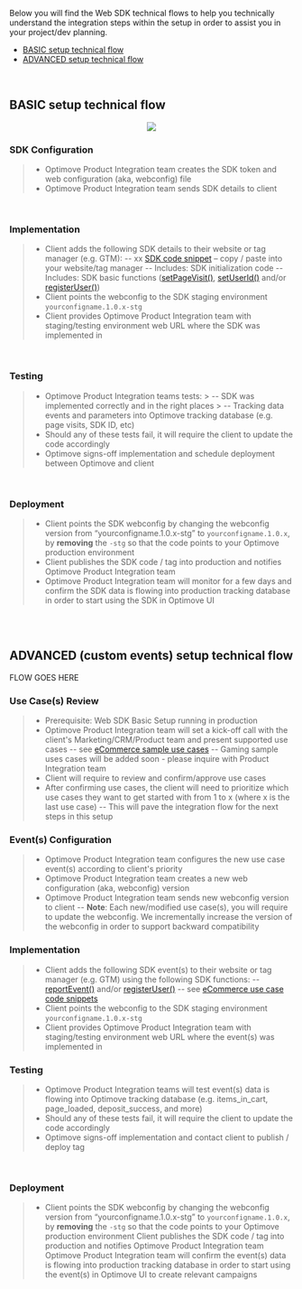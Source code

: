 Below you will find the Web SDK technical flows to help you technically understand the integration steps within the setup in order to assist you in your project/dev planning.

- [BASIC setup technical flow](#basic-flow) 
- [ADVANCED setup technical flow](#advanced-flow) 

<br/>

## <a id="basic-flow"></a>BASIC setup technical flow

<p align="center"><img src="https://github.com/optimove-tech/Web-SDK-Integration-Guide/raw/master/Web%20SDK%20Tech%20Flows/web-sdk-tech-flow-basic.jpg?raw=true"></p>


### SDK Configuration
> - Optimove Product Integration team creates the SDK token and web configuration (aka, webconfig) file
> - Optimove Product Integration team sends SDK details to client

<br/>

### Implementation
> - Client adds the following SDK details to their website or tag manager (e.g. GTM):
> -- xx [SDK code snippet](https://github.com/optimove-tech/Web-SDK-Integration-Guide/blob/master/Web-SDK-Code-Snippets/GTM-CustomHTML-Code-Snippet.html) – copy / paste into your website/tag manager
> -- Includes: SDK initialization code
> -- Includes: SDK basic functions ([setPageVisit()](https://github.com/optimove-tech/Web-SDK-Integration-Guide#track-visits), [setUserId()](https://github.com/optimove-tech/Web-SDK-Integration-Guide#link-visit-customer) and/or [registerUser()](https://github.com/optimove-tech/Web-SDK-Integration-Guide#record-user-email))
> - Client points the webconfig to the SDK staging environment `yourconfigname.1.0.x-stg`
> - Client provides Optimove Product Integration team with staging/testing environment web URL where the SDK was implemented in

<br/>

### Testing
> - Optimove Product Integration teams tests:
	> -- SDK was implemented correctly and in the right places
	> -- Tracking data events and parameters into Optimove tracking database (e.g. page visits, SDK ID, etc)
> - Should any of these tests fail, it will require the client to update the code accordingly
> - Optimove signs-off implementation and schedule deployment between Optimove and client

<br/>

### Deployment
> - Client points the SDK webconfig by changing the webconfig version from “yourconfigname.1.0.x-stg” to `yourconfigname.1.0.x`, by **removing** the `-stg` so that the code points to your Optimove production environment
> - Client publishes the SDK code / tag into production and notifies Optimove Product Integration team
> - Optimove Product Integration team will monitor for a few days and confirm the SDK data is flowing into production tracking database in order to start using the SDK in Optimove UI

<br/><br/>

## <a id="advanced-flow"></a>ADVANCED (custom events) setup technical flow

FLOW GOES HERE


### Use Case(s) Review
> - Prerequisite: Web SDK Basic Setup running in production
> - Optimove Product Integration team will set a kick-off call with the client's Marketing/CRM/Product team and present supported use cases
> -- see [eCommerce sample use cases](https://docs.optimove.com/track-and-trigger-use-cases/)
> -- Gaming sample uses cases will be added soon - please inquire with Product Integration team 
> - Client will require to review and confirm/approve use cases
> - After confirming use cases, the client will need to prioritize which use cases they want to get started with from 1 to x (where x is the last use case)
>  -- This will pave the integration flow for the next steps in this setup

### Event(s) Configuration
> - Optimove Product Integration team configures the new use case event(s) according to client's priority
> - Optimove Product Integration team creates a new web configuration (aka, webconfig) version
> - Optimove Product Integration team sends new webconfig version to client
> -- **Note**: Each new/modified use case(s), you will require to update the webconfig. We incrementally increase the version of the webconfig in order to support backward compatibility

### Implementation
> - Client adds the following SDK event(s) to their website or tag manager (e.g. GTM) using the following SDK functions:
> -- [reportEvent()](https://github.com/optimove-tech/Web-SDK-Integration-Guide#custom-events) and/or [registerUser()](https://github.com/optimove-tech/Web-SDK-Integration-Guide#record-user-email)
> -- see [eCommerce use case code snippets](https://github.com/optimove-tech/Web-SDK-Integration-Guide/tree/master/eComm-Use-Cases-Code-Snippets)
> - Client points the webconfig to the SDK staging environment `yourconfigname.1.0.x-stg`
> - Client provides Optimove Product Integration team with staging/testing environment web URL where the event(s) was implemented in

### Testing
> - Optimove Product Integration teams will test event(s) data is flowing into Optimove tracking database (e.g. items_in_cart, page_loaded, deposit_success, and more)
> - Should any of these tests fail, it will require the client to update the code accordingly
> - Optimove signs-off implementation and contact client to publish / deploy tag

<br/>

### Deployment
> - Client points the SDK webconfig by changing the webconfig version from “yourconfigname.1.0.x-stg” to `yourconfigname.1.0.x`, by **removing** the `-stg` so that the code points to your Optimove production environment
> Client publishes the SDK code / tag into production and notifies Optimove Product Integration team
> Optimove Product Integration team will confirm the event(s) data is flowing into production tracking database in order to start using the event(s) in Optimove UI to create relevant campaigns
